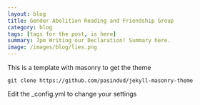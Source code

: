 ```yaml
---
layout: blog
title: Gender Abolition Reading and Friendship Group
category: blog
tags: [tags for the post, is here]  
summary: 7pm Writing our Declaration! Summary here.
image: /images/blog/lies.png
---
```


This is a template with masonry to get the theme

```
git clone https://github.com/pasindud/jekyll-masonry-theme
```

Edit the _config.yml to change your settings
